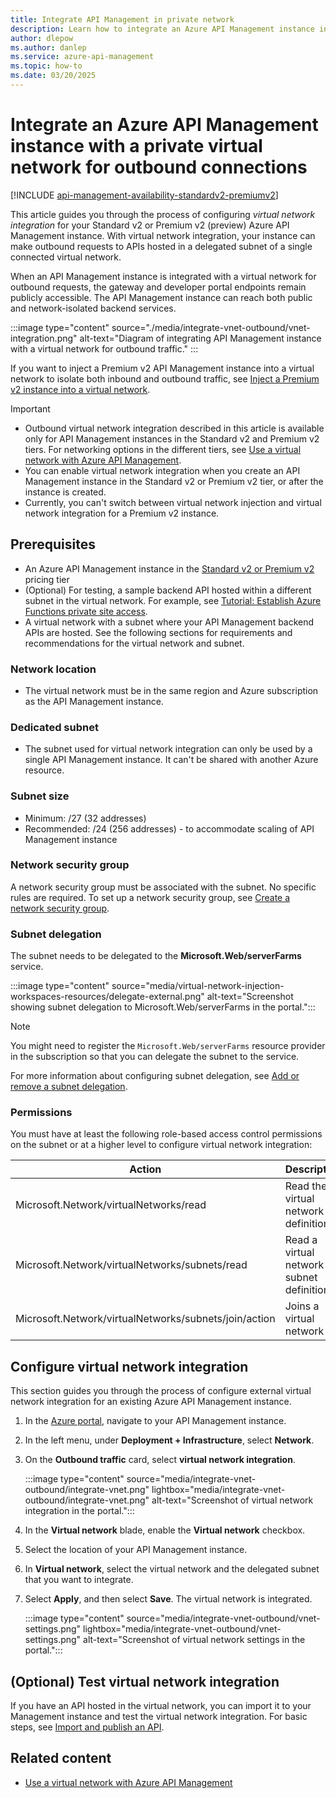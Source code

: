 ```yaml
---
title: Integrate API Management in private network
description: Learn how to integrate an Azure API Management instance in the Standard v2 or Premium v2 tier with a virtual network to access backend APIs in the network.
author: dlepow
ms.author: danlep
ms.service: azure-api-management
ms.topic: how-to 
ms.date: 03/20/2025
---
```


# Integrate an Azure API Management instance with a private virtual network for outbound connections 

[!INCLUDE [api-management-availability-standardv2-premiumv2](../../includes/api-management-availability-standardv2-premiumv2.md)] 

This article guides you through the process of configuring *virtual network integration* for your Standard v2 or Premium v2 (preview) Azure API Management instance. With virtual network integration, your instance can make outbound requests to APIs hosted in a delegated subnet of a single connected virtual network.

When an API Management instance is integrated with a virtual network for outbound requests, the gateway and developer portal endpoints remain publicly accessible. The API Management instance can reach both public and network-isolated backend services.

:::image type="content" source="./media/integrate-vnet-outbound/vnet-integration.png" alt-text="Diagram of integrating API Management instance with a virtual network for outbound traffic."  :::

If you want to inject a Premium v2 API Management instance into a virtual network to isolate both inbound and outbound traffic, see [Inject a Premium v2 instance into a virtual network](inject-vnet-v2.md).

> [!IMPORTANT]
> * Outbound virtual network integration described in this article is available only for API Management instances in the Standard v2 and Premium v2 tiers. For networking options in the different tiers, see [Use a virtual network with Azure API Management](virtual-network-concepts.md).
> * You can enable virtual network integration when you create an API Management instance in the Standard v2 or Premium v2 tier, or after the instance is created.
> * Currently, you can't switch between virtual network injection and virtual network integration for a Premium v2 instance.



## Prerequisites

- An Azure API Management instance in the [Standard v2 or Premium v2](v2-service-tiers-overview.md) pricing tier
- (Optional) For testing, a sample backend API hosted within a different subnet in the virtual network. For example, see [Tutorial: Establish Azure Functions private site access](../azure-functions/functions-create-private-site-access.md).
- A virtual network with a subnet where your API Management backend APIs are hosted. See the following sections for requirements and recommendations for the virtual network and subnet.

### Network location

* The virtual network must be in the same region and Azure subscription as the API Management instance.

### Dedicated subnet

* The subnet used for virtual network integration can only be used by a single API Management instance. It can't be shared with another Azure resource.

### Subnet size 

* Minimum: /27 (32 addresses)
* Recommended: /24 (256 addresses) - to accommodate scaling of API Management instance

### Network security group

A network security group must be associated with the subnet. No specific rules are required. To set up a network security group, see [Create a network security group](../azure/virtual-network/manage-network-security-group.md).

### Subnet delegation

The subnet needs to be delegated to the **Microsoft.Web/serverFarms** service.

:::image type="content" source="media/virtual-network-injection-workspaces-resources/delegate-external.png" alt-text="Screenshot showing subnet delegation to Microsoft.Web/serverFarms in the portal.":::


> [!NOTE]
> You might need to register the `Microsoft.Web/serverFarms` resource provider in the subscription so that you can delegate the subnet to the service.


For more information about configuring subnet delegation, see [Add or remove a subnet delegation](../virtual-network/manage-subnet-delegation.md).

### Permissions

You must have at least the following role-based access control permissions on the subnet or at a higher level to configure virtual network integration:

| Action | Description |
|-|-|
| Microsoft.Network/virtualNetworks/read | Read the virtual network definition |
| Microsoft.Network/virtualNetworks/subnets/read | Read a virtual network subnet definition |
| Microsoft.Network/virtualNetworks/subnets/join/action | Joins a virtual network |


## Configure virtual network integration

This section guides you through the process of configure external virtual network integration for an existing Azure API Management instance.


1. In the [Azure portal](https://portal.azure.com), navigate to your API Management instance.
1. In the left menu, under **Deployment + Infrastructure**, select **Network**.
1. On the **Outbound traffic** card, select **virtual network integration**.

    :::image type="content" source="media/integrate-vnet-outbound/integrate-vnet.png" lightbox="media/integrate-vnet-outbound/integrate-vnet.png" alt-text="Screenshot of virtual network integration in the portal.":::

1. In the **Virtual network** blade, enable the **Virtual network** checkbox.
1. Select the location of your API Management instance.
1. In **Virtual network**, select the virtual network and the delegated subnet that you want to integrate. 
1. Select **Apply**, and then select **Save**. The virtual network is integrated.

    :::image type="content" source="media/integrate-vnet-outbound/vnet-settings.png" lightbox="media/integrate-vnet-outbound/vnet-settings.png" alt-text="Screenshot of virtual network settings in the portal.":::

## (Optional) Test virtual network integration

If you have an API hosted in the virtual network, you can import it to your Management instance and test the virtual network integration. For basic steps, see [Import and publish an API](import-and-publish.md).


## Related content

* [Use a virtual network with Azure API Management](virtual-network-concepts.md)




